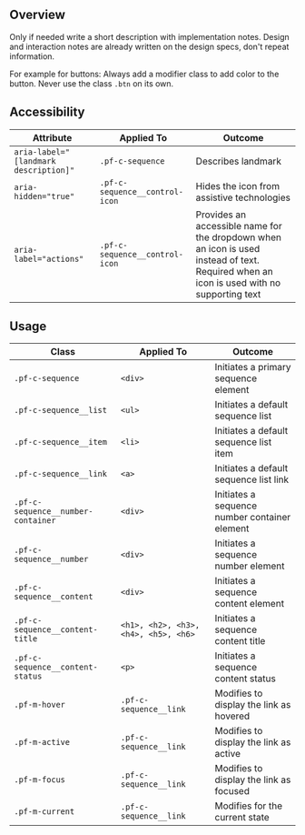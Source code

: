 ## Overview

Only if needed write a short description with implementation notes. Design and interaction notes are already written on the design specs, don't repeat information.

For example for buttons: Always add a modifier class to add color to the button. Never use the class `.btn` on its own.

## Accessibility

| Attribute | Applied To | Outcome |
| -- | -- | -- |
| `aria-label="[landmark description]"` | `.pf-c-sequence` | Describes <sequence> landmark |
| `aria-hidden="true"` | `.pf-c-sequence__control-icon` | Hides the icon from assistive technologies |
| `aria-label="actions"` | `.pf-c-sequence__control-icon` | Provides an accessible name for the dropdown when an icon is used instead of text. Required when an icon is used with no supporting text |

## Usage

| Class | Applied To | Outcome |
| -- | -- | -- |
| `.pf-c-sequence` | `<div>` |  Initiates a primary sequence element |
| `.pf-c-sequence__list` | `<ul>` | Initiates a default sequence list |
| `.pf-c-sequence__item` | `<li>` | Initiates a default sequence list item |
| `.pf-c-sequence__link` | `<a>` | Initiates a default sequence list link |
| `.pf-c-sequence__number-container` | `<div>` | Initiates a sequence number container element |
| `.pf-c-sequence__number` | `<div>` | Initiates a sequence number element |
| `.pf-c-sequence__content` | `<div>` | Initiates a sequence content element |
| `.pf-c-sequence__content-title` | `<h1>, <h2>, <h3>, <h4>, <h5>, <h6>` | Initiates a sequence content title |
| `.pf-c-sequence__content-status` | `<p>` | Initiates a sequence content status |
| `.pf-m-hover` | `.pf-c-sequence__link` | Modifies to display the link as hovered |
| `.pf-m-active` | `.pf-c-sequence__link` | Modifies to display the link as active |
| `.pf-m-focus` | `.pf-c-sequence__link` | Modifies to display the link as focused |
| `.pf-m-current` | `.pf-c-sequence__link` | Modifies for the current state |